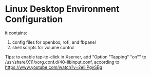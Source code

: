 # Linux Desktop Environment Configuration

it contains:
1. config files for openbox, rofi, and fbpanel
2. shell scripts for volume control

Tips:
to enable tap-to-click in Xserver, add "Option "Tapping" "on"" to /usr/share/X11/xorg.conf.d/40-libinput.conf, according to <https://www.youtube.com/watch?v=2eliiPgvSBg>
